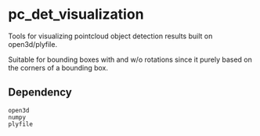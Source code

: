 # pc_det_visualization
Tools for visualizing pointcloud object detection results built on open3d/plyfile. 

Suitable for bounding boxes with and w/o rotations since it purely based on the corners of a bounding box.

## Dependency
```
open3d
numpy
plyfile
```
